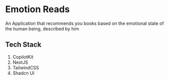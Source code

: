 # Emotion Reads
An Application that recommends you books based on the emotional state of the human being, described by him

## Tech Stack
1. CopilotKit
2. NextJS
3. TailwindCSS
4. Shadcn UI
